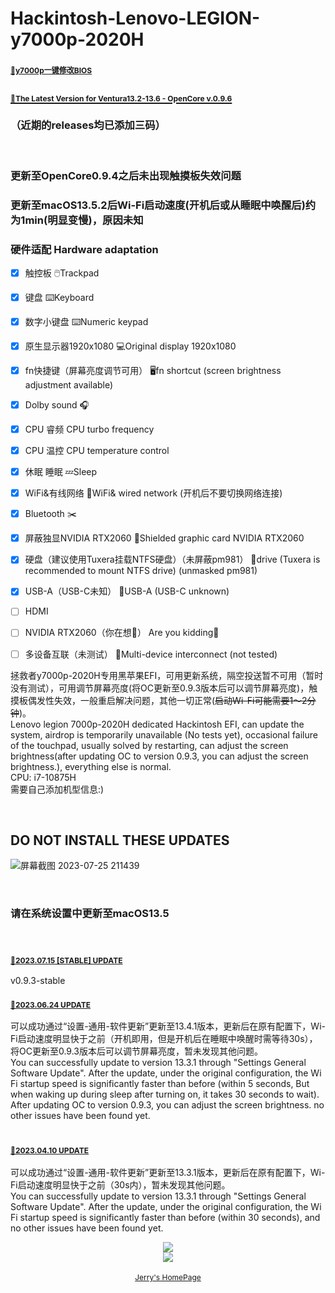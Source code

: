 # Hackintosh-Lenovo-LEGION-y7000p-2020H
### <a href="https://github.com/xiaoMGitHub/LEGION_Y7000Series_Insyde_Advanced_Settings_Tools/releases" target="_blank"><span style="font-size: 12px">🚀y7000p一键修改BIOS</span></a>
## <a href="https://github.com/jerry-bit/Hackintosh-Lenovo-LEGION-y7000p-2020H/releases" target="_blank"><span style="font-size: 12px">🚀The Latest Version for Ventura13.2-13.6 - OpenCore v.0.9.6</span></a>
### （近期的releases均已添加三码）

<br>

### 更新至OpenCore0.9.4之后未出现触摸板失效问题
### 更新至macOS13.5.2后Wi-Fi启动速度(开机后或从睡眠中唤醒后)约为1min(明显变慢)，原因未知

### 硬件适配 Hardware adaptation

- [x] 触控板 🖱️Trackpad
- [x] 键盘 ⌨️Keyboard
- [x] 数字小键盘 ⌨️Numeric keypad
- [x] 原生显示器1920x1080 💻Original display 1920x1080
- [x] fn快捷键（屏幕亮度调节可用） 🖥️fn shortcut (screen brightness adjustment available)
- [x] Dolby sound 🎧
- [x] CPU 睿频 CPU turbo frequency
- [x] CPU 温控 CPU temperature control
- [x] 休眠 睡眠 💤Sleep
- [x] WiFi&有线网络 🛜WiFi& wired network (开机后不要切换网络连接)
- [x] Bluetooth ✂️
- [x] 屏蔽独显NVIDIA RTX2060 🚫Shielded graphic card NVIDIA RTX2060
- [x] 硬盘（建议使用Tuxera挂载NTFS硬盘）（未屏蔽pm981） 💾drive (Tuxera is recommended to mount NTFS drive) (unmasked pm981)
- [x] USB-A（USB-C未知） 📲USB-A (USB-C unknown)
- [ ] HDMI 
- [ ] NVIDIA RTX2060（你在想🍑） Are you kidding🤨
- [ ] 多设备互联（未测试） 🥳Multi-device interconnect (not tested)


拯救者y7000p-2020H专用黑苹果EFI，可用更新系统，隔空投送暂不可用（暂时没有测试），可用调节屏幕亮度(将OC更新至0.9.3版本后可以调节屏幕亮度)，触摸板偶发性失效，一般重启解决问题，其他一切正常(<del>启动Wi-Fi可能需要1～2分钟</del>)。<br>
Lenovo legion 7000p-2020H dedicated Hackintosh EFI, can update the system, airdrop is temporarily unavailable (No tests yet), occasional failure of the touchpad, usually solved by restarting, can adjust the screen brightness(after updating OC to version 0.9.3, you can adjust the screen brightness.), everything else is normal.<br>
CPU: i7-10875H<br>需要自己添加机型信息:)
<!-- ![截屏2023-02-26 19 08 05](https://user-images.githubusercontent.com/52237728/221407012-7a83ad2e-19ce-44f6-8770-fb1d10e54454.png)
![截屏2023-02-26 19 07 58](https://user-images.githubusercontent.com/52237728/221407016-76f04da7-94a3-4ec6-9d88-8c2fdd0e708b.png) -->
<br>

## DO NOT INSTALL THESE UPDATES
![屏幕截图 2023-07-25 211439](https://github.com/jerry-bit/Hackintosh-Lenovo-LEGION-y7000p-2020H/assets/52237728/44e87396-267d-4ae9-b540-c0c6b59e0a44)



<br>

### 请在系统设置中更新至macOS13.5
<br>

### <a href="https://github.com/jerry-bit/Hackintosh-Lenovo-LEGION-y7000p-2020H/releases/tag/v0.9.3-stable" target="_blank"><span style="font-size: 12px">🚀2023.07.15 [STABLE] UPDATE</span></a>
v0.9.3-stable
<br>

### <a href="https://github.com/jerry-bit/Hackintosh-Lenovo-LEGION-y7000p-2020H/releases/tag/opencore0.9.3" target="_blank"><span style="font-size: 12px">🚀2023.06.24 UPDATE</span></a>
可以成功通过“设置-通用-软件更新”更新至13.4.1版本，更新后在原有配置下，Wi-Fi启动速度明显快于之前（开机即用，但是开机后在睡眠中唤醒时需等待30s），将OC更新至0.9.3版本后可以调节屏幕亮度，暂未发现其他问题。<br>
You can successfully update to version 13.3.1 through "Settings General Software Update". After the update, under the original configuration, the Wi Fi startup speed is significantly faster than before (within 5 seconds, But when waking up during sleep after turning on, it takes 30 seconds to wait). After updating OC to version 0.9.3, you can adjust the screen brightness. no other issues have been found yet.<br>
<br>

### <a href="https://github.com/jerry-bit/Hackintosh-Lenovo-LEGION-y7000p-2020H/releases/tag/opencore0.9.1" target="_blank"><span style="font-size: 12px">🚀2023.04.10 UPDATE</span></a>
可以成功通过“设置-通用-软件更新”更新至13.3.1版本，更新后在原有配置下，Wi-Fi启动速度明显快于之前（30s内），暂未发现其他问题。<br>
You can successfully update to version 13.3.1 through "Settings General Software Update". After the update, under the original configuration, the Wi Fi startup speed is significantly faster than before (within 30 seconds), and no other issues have been found yet.<br>


<div align=center><img src="https://github.com/jerry-bit/Hackintosh-Lenovo-LEGION-y7000p-2020H/assets/52237728/6b6dd9db-0eb9-4c81-8a00-848f357ae8cd"></div>


<div align=center><img src="https://github.com/jerry-bit/Hackintosh-Lenovo-LEGION-y7000p-2020H/assets/52237728/0989aa38-e0ef-4508-b600-375e8ab09d32"></div>





<br>
<div align=center>
<a href="https://a.iridescent-lrj.xyz/" target="_blank"><center><span style="font-size: 12px">Jerry's HomePage</span></center></a></div>
